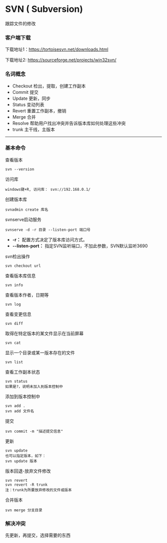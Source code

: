 # SVN ( Subversion)

跟踪文件的修改

### 客户端下载
下载地址1：https://tortoisesvn.net/downloads.html

下载地址2: https://sourceforge.net/projects/win32svn/

### 名词概念
- Checkout 检出，提取，创建工作副本
- Commit 提交
- Update 更新，同步
- Status 变动列表
- Revert 重置工作副本，撤销
- Merge 合并
- Resolve 帮助用户找出冲突并告诉版本库如何处理这些冲突
- trunk 主干线，主版本

---

### 基本命令

查看版本
```
svn --version
```

访问库
``` 
windows键+R, 访问库： svn://192.168.0.1/
```

创建版本库
```
svnadmin create 库名
```

svnserve启动服务
```
svnserve -d -r 目录 --listen-port 端口号
```
- **-r：** 配置方式决定了版本库访问方式。
- **--listen-port：** 指定SVN监听端口，不加此参数，SVN默认监听3690


svn检出操作
```
svn checkout url
```

查看版本库信息
```
svn info
```

查看版本作者，日期等
```
svn log
```

查看变更信息
```
svn diff
```

取得在特定版本的某文件显示在当前屏幕
```
svn cat
```

显示一个目录或某一版本存在的文件
```
svn list
```

查看工作副本状态
```
svn status
如果是?，说明未加入到版本控制中
```

添加到版本控制中
```
svn add .
svn add 文件名
```

提交
```
svn commit -m "描述提交信息"
```

更新
```
svn update
也可以指定版本，如下：
svn update 版本
```

版本回退-放弃文件修改
```
svn revert
svn revert -R trunk
注：trunk为所要放弃修改的文件或版本
```

合并版本
```
svn merge 分支目录
```

### 解决冲突

先更新，再提交，选择需要的东西






